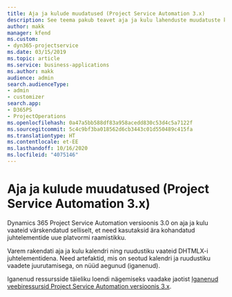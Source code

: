 ```yaml
---
title: Aja ja kulude muudatused (Project Service Automation 3.x)
description: See teema pakub teavet aja ja kulu lahenduste muudatuste kohta.
author: makk
manager: kfend
ms.custom:
- dyn365-projectservice
ms.date: 03/15/2019
ms.topic: article
ms.service: business-applications
ms.author: makk
audience: admin
search.audienceType:
- admin
- customizer
search.app:
- D365PS
- ProjectOperations
ms.openlocfilehash: 0a47a5bb588df83a958acedd830c53d4c5a7122f
ms.sourcegitcommit: 5c4c9bf3ba018562d6cb3443c01d550489c415fa
ms.translationtype: HT
ms.contentlocale: et-EE
ms.lasthandoff: 10/16/2020
ms.locfileid: "4075146"
---
```

# <a name="time-and-expense-changes-project-service-automation-3x"></a>Aja ja kulude muudatused (Project Service Automation 3.x)

Dynamics 365 Project Service Automation versioonis 3.0 on aja ja kulu vaateid värskendatud selliselt, et need kasutaksid ära kohandatud juhtelementide uue platvormi raamistikku.

Varem rakendati aja ja kulu kalendri ning ruudustiku vaateid DHTMLX-i juhtelementidena. Need artefaktid, mis on seotud kalendri ja ruudustiku vaadete juurutamisega, on nüüd aegunud (iganenud).

Iganenud ressursside täieliku loendi nägemiseks vaadake jaotist [Iganenud veebiressursid Project Service Automation versioonis 3.x](web-resources-deprecated-v3.x.md).
